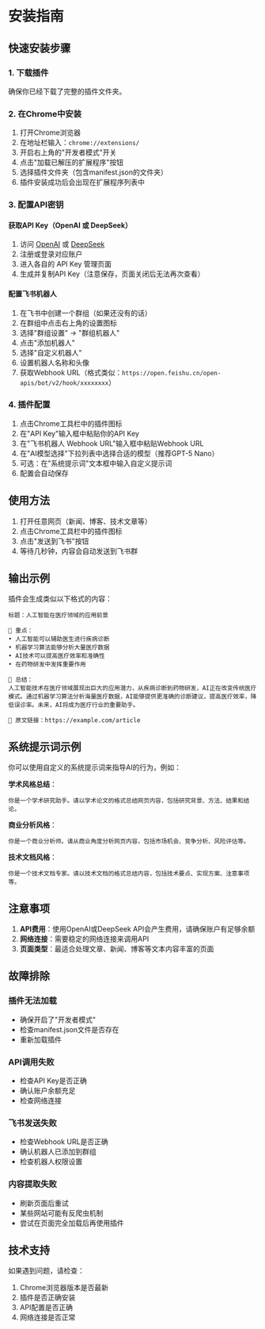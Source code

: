 # 安装指南

## 快速安装步骤

### 1. 下载插件
确保你已经下载了完整的插件文件夹。

### 2. 在Chrome中安装
1. 打开Chrome浏览器
2. 在地址栏输入：`chrome://extensions/`
3. 开启右上角的"开发者模式"开关
4. 点击"加载已解压的扩展程序"按钮
5. 选择插件文件夹（包含manifest.json的文件夹）
6. 插件安装成功后会出现在扩展程序列表中

### 3. 配置API密钥

#### 获取API Key（OpenAI 或 DeepSeek）
1. 访问 [OpenAI](https://platform.openai.com/) 或 [DeepSeek](https://platform.deepseek.com/)
2. 注册或登录对应账户
3. 进入各自的 API Key 管理页面
4. 生成并复制API Key（注意保存，页面关闭后无法再次查看）

#### 配置飞书机器人
1. 在飞书中创建一个群组（如果还没有的话）
2. 在群组中点击右上角的设置图标
3. 选择"群组设置" → "群组机器人"
4. 点击"添加机器人"
5. 选择"自定义机器人"
6. 设置机器人名称和头像
7. 获取Webhook URL（格式类似：`https://open.feishu.cn/open-apis/bot/v2/hook/xxxxxxxx`）

### 4. 插件配置
1. 点击Chrome工具栏中的插件图标
2. 在"API Key"输入框中粘贴你的API Key
3. 在"飞书机器人 Webhook URL"输入框中粘贴Webhook URL
4. 在"AI模型选择"下拉列表中选择合适的模型（推荐GPT-5 Nano）
5. 可选：在"系统提示词"文本框中输入自定义提示词
6. 配置会自动保存

## 使用方法

1. 打开任意网页（新闻、博客、技术文章等）
2. 点击Chrome工具栏中的插件图标
3. 点击"发送到飞书"按钮
4. 等待几秒钟，内容会自动发送到飞书群

## 输出示例

插件会生成类似以下格式的内容：

```
标题：人工智能在医疗领域的应用前景

📌 重点：
• 人工智能可以辅助医生进行疾病诊断
• 机器学习算法能够分析大量医疗数据
• AI技术可以提高医疗效率和准确性
• 在药物研发中发挥重要作用

📝 总结：
人工智能技术在医疗领域展现出巨大的应用潜力，从疾病诊断到药物研发，AI正在改变传统医疗模式。通过机器学习算法分析海量医疗数据，AI能够提供更准确的诊断建议，提高医疗效率，降低误诊率。未来，AI将成为医疗行业的重要助手。

🔗 原文链接：https://example.com/article
```

## 系统提示词示例

你可以使用自定义的系统提示词来指导AI的行为，例如：

**学术风格总结**：
```
你是一个学术研究助手。请以学术论文的格式总结网页内容，包括研究背景、方法、结果和结论。
```

**商业分析风格**：
```
你是一个商业分析师。请从商业角度分析网页内容，包括市场机会、竞争分析、风险评估等。
```

**技术文档风格**：
```
你是一个技术文档专家。请以技术文档的格式总结内容，包括技术要点、实现方案、注意事项等。
```

## 注意事项

1. **API费用**：使用OpenAI或DeepSeek API会产生费用，请确保账户有足够余额
2. **网络连接**：需要稳定的网络连接来调用API
3. **页面类型**：最适合处理文章、新闻、博客等文本内容丰富的页面

## 故障排除

### 插件无法加载
- 确保开启了"开发者模式"
- 检查manifest.json文件是否存在
- 重新加载插件

### API调用失败
- 检查API Key是否正确
- 确认账户余额充足
- 检查网络连接

### 飞书发送失败
- 检查Webhook URL是否正确
- 确认机器人已添加到群组
- 检查机器人权限设置

### 内容提取失败
- 刷新页面后重试
- 某些网站可能有反爬虫机制
- 尝试在页面完全加载后再使用插件

## 技术支持

如果遇到问题，请检查：
1. Chrome浏览器版本是否最新
2. 插件是否正确安装
3. API配置是否正确
4. 网络连接是否正常
